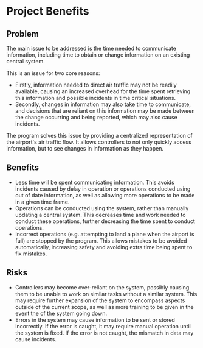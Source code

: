 # Project Benefits

## Problem

The main issue to be addressed is the time needed to communicate information, including time to obtain or change information on an existing central system.

This is an issue for two core reasons:

- Firstly, information needed to direct air traffic may not be readily available, causing an increased overhead for the time spent retrieving this information and possible incidents in time critical situations.
- Secondly, changes in information may also take time to communicate, and decisions that are reliant on this information may be made between the change occurring and being reported, which may also cause incidents.

The program solves this issue by providing a centralized representation of the airport's air traffic flow. It allows controllers to not only quickly access information, but to see changes in information as they happen.

## Benefits

- Less time will be spent communicating information. This avoids incidents caused by delay in operation or operations conducted using out of date information, as well as allowing more operations to be made in a given time frame.
- Operations can be conducted using the system, rather than manually updating a central system. This decreases time and work needed to conduct these operations, further decreasing the time spent to conduct operations.
- Incorrect operations (e.g. attempting to land a plane when the airport is full) are stopped by the program. This allows mistakes to be avoided automatically, increasing safety and avoiding extra time being spent to fix mistakes.

## Risks

- Controllers may become over-reliant on the system, possibly causing them to be unable to work on similar tasks without a similar system. This may require further expansion of the system to encompass aspects outside of the current scope, as well as more training to be given in the event the of the system going down.
- Errors in the system may cause information to be sent or stored incorrectly. If the error is caught, it may require manual operation until the system is fixed. If the error is not caught, the mismatch in data may cause incidents.